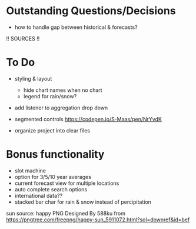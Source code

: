 # Outstanding Questions/Decisions
* how to handle gap between historical & forecasts?

!! SOURCES !! 

# To Do
* styling & layout
    * hide chart names when no chart
    * legend for rain/snow?
* add listener to aggregation drop down
* segmented controls https://codepen.io/S-Maas/pen/NrYvdK

* organize project into clear files

# Bonus functionality 
* slot machine
* option for 3/5/10 year averages
* current forecast view for multiple locations
* auto complete search options
* international data??
* stacked bar char for rain & snow instead of percipitation

sun source:
happy PNG Designed By 588ku from https://pngtree.com/freepng/happy-sun_5911072.html?sol=downref&id=bef